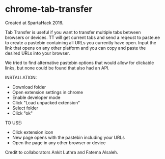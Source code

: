 # chrome-tab-transfer

Created at SpartaHack 2016.

Tab Transfer is useful if you want to transfer multiple tabs between browsers or devices. TT will get current tabs and send a reqeust
to paste.ee to create a pastebin containing all URLs you currently have open. Input the link that opens on any other platform and you can
copy and paste the desired URLs into your browser.

We tried to find alternative pastebin options that would allow for clickable links, but none could be found that also had an API.

INSTALLATION:
- Download folder
- Open extension settings in chrome
- Enable developer mode
- Click "Load unpacked extension"
- Select folder
- Click "ok"

TO USE:
- Click extension icon
- New page opens with the pastebin including your URLs
- Open the page in any other browser or device

Credit to collaborators Ankit Luthra and Fatema Alsaleh.
